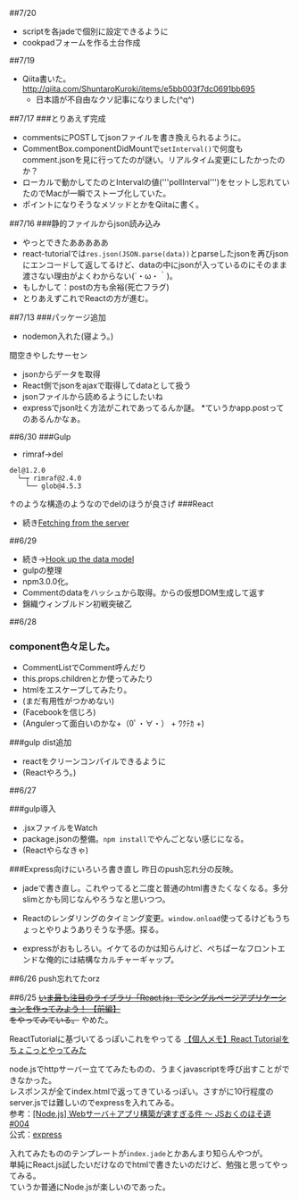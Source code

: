 ##7/20
* scriptを各jadeで個別に設定できるように
* cookpadフォームを作る土台作成

##7/19
* Qiita書いた。
http://qiita.com/ShuntaroKuroki/items/e5bb003f7dc0691bb695
  * 日本語が不自由なクソ記事になりました(^q^)

##7/17
###とりあえず完成
* commentsにPOSTしてjsonファイルを書き換えられるように。
* CommentBox.componentDidMountで```setInterval()```で何度もcomment.jsonを見に行ってたのが謎い。リアルタイム変更にしたかったのか？
* ローカルで動かしてたのとIntervalの値('''pollInterval''')をセットし忘れていたのでMacが一瞬でストーブ化していた。
* ポイントになりそうなメソッドとかをQiitaに書く。

##7/16
###静的ファイルからjson読み込み
* やっとできたあああああ
* react-tutorialでは```res.json(JSON.parse(data))```とparseしたjsonを再びjsonにエンコードして返してるけど、dataの中にjsonが入っているのにそのまま渡さない理由がよくわからない(´・ω・｀)。
* もしかして：postの方も余裕(死亡フラグ)
* とりあえずこれでReactの方が進む。

##7/13
###パッケージ追加
* nodemon入れた(寝よう。)

間空きやしたサーセン
* jsonからデータを取得
* React側でjsonをajaxで取得してdataとして扱う
* jsonファイルから読めるようにしたいね
* expressでjson吐く方法がこれであってるんか謎。
    *ていうかapp.postってのあるんかなぁ。

##6/30
###Gulp
* rimraf→del
```
del@1.2.0
  └─┬ rimraf@2.4.0
    └── glob@4.5.3
```
↑のような構造のようなのでdelのほうが良さげ
###React
* 続き[Fetching from the server](http://facebook.github.io/react/docs/tutorial.html#fetching-from-the-server)

##6/29
* 続き→[Hook up the data model](http://facebook.github.io/react/docs/tutorial.html#hook-up-the-data-model)
* gulpの整理
* npm3.0.0化。
* Commentのdataをハッシュから取得。からの仮想DOM生成して返す
* 錦織ウィンブルドン初戦突破乙

##6/28

### component色々足した。
* CommentListでComment呼んだり
* this.props.childrenとか使ってみたり
* htmlをエスケープしてみたり。
* (まだ有用性がつかめない)
* (Facebookを信じろ)
* (Angulerって面白いのかな+（0ﾟ・∀・） + ﾜｸﾃｶ +)

###gulp dist追加
* reactをクリーンコンパイルできるように
* (Reactやろう。)

##6/27

###gulp導入
* .jsxファイルをWatch
* package.jsonの整備。```npm install```でやんごとない感じになる。
* (Reactやらなきゃ)

###Express向けにいろいろ書き直し
昨日のpush忘れ分の反映。
* jadeで書き直し。これやってると二度と普通のhtml書きたくなくなる。多分slimとかも同じなんやろうなと思いつつ。
+ Reactのレンダリングのタイミング変更。```window.onload```使ってるけどもうちょっとやりようありそうな予感。探る。
* expressがおもしろい。イケてるのかは知らんけど、ぺちぱーなフロントエンドな俺的には結構なカルチャーギャップ。

##6/26
push忘れてたorz

##6/25
~~[いま最も注目のライブラリ「React.js」でシングルページアプリケーションを作ってみよう！ 【前編】](http://codezine.jp/article/detail/8491?p=2)  
をやってみている。~~
やめた。

ReactTutorialに基づいてるっぽいこれをやってる
[【個人メモ】React Tutorialをちょこっとやってみた](http://qiita.com/futoase/items/d536527e0bfe83aea0c5)

node.jsでhttpサーバー立ててみたものの、うまくjavascriptを呼び出すことができなかった。  
レスポンスが全てindex.htmlで返ってきているっぽい。さすがに10行程度のserver.jsでは難しいのでexpressを入れてみる。  
参考：[[Node.js] Webサーバ＋アプリ構築が速すぎる件 〜 JSおくのほそ道 #004](http://qiita.com/hosomichi/items/1991567e56dea41d1021)  
公式：[express](https://www.npmjs.com/package/express)

入れてみたもののテンプレートが```index.jade```とかあんまり知らんやつが。  
単純にReact.js試したいだけなのでhtmlで書きたいのだけど、勉強と思ってやってみる。  
ていうか普通にNode.jsが楽しいのであった。
